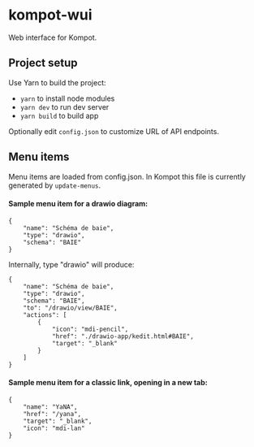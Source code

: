 # kompot-wui

Web interface for Kompot.

## Project setup

Use Yarn to build the project:

* `yarn` to install node modules
* `yarn dev` to run dev server<br/>
* `yarn build` to build app

Optionally edit `config.json` to customize URL of API endpoints.

## Menu items

Menu items are loaded from config.json.
In Kompot this file is currently generated by `update-menus`.

#### Sample menu item for a drawio diagram:

```
{
    "name": "Schéma de baie",
    "type": "drawio",
    "schema": "BAIE"
}
```

Internally, type "drawio" will produce:

```
{
    "name": "Schéma de baie",
    "type": "drawio",
    "schema": "BAIE",
    "to": "/drawio/view/BAIE",
    "actions": [
        {
            "icon": "mdi-pencil",
            "href": "./drawio-app/kedit.html#BAIE",
            "target": "_blank"
        }
    ]
}
```

#### Sample menu item for a classic link, opening in a new tab:

```
{
    "name": "YaNA",
    "href": "/yana",
    "target": "_blank",
    "icon": "mdi-lan"
}
```
